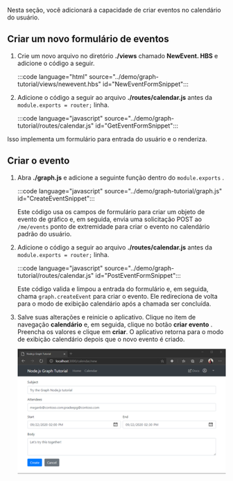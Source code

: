 <!-- markdownlint-disable MD002 MD041 -->

Nesta seção, você adicionará a capacidade de criar eventos no calendário do usuário.

## <a name="create-a-new-event-form"></a>Criar um novo formulário de eventos

1. Crie um novo arquivo no diretório **./views** chamado **NewEvent. HBS** e adicione o código a seguir.

    :::code language="html" source="../demo/graph-tutorial/views/newevent.hbs" id="NewEventFormSnippet":::

1. Adicione o código a seguir ao arquivo **./routes/calendar.js** antes da `module.exports = router;` linha.

    :::code language="javascript" source="../demo/graph-tutorial/routes/calendar.js" id="GetEventFormSnippet":::

Isso implementa um formulário para entrada do usuário e o renderiza.

## <a name="create-the-event"></a>Criar o evento

1. Abra **./graph.js** e adicione a seguinte função dentro do `module.exports` .

    :::code language="javascript" source="../demo/graph-tutorial/graph.js" id="CreateEventSnippet":::

    Este código usa os campos de formulário para criar um objeto de evento de gráfico e, em seguida, envia uma solicitação POST ao `/me/events` ponto de extremidade para criar o evento no calendário padrão do usuário.

1. Adicione o código a seguir ao arquivo **./routes/calendar.js** antes da `module.exports = router;` linha.

    :::code language="javascript" source="../demo/graph-tutorial/routes/calendar.js" id="PostEventFormSnippet":::

    Este código valida e limpou a entrada do formulário e, em seguida, chama `graph.createEvent` para criar o evento. Ele redireciona de volta para o modo de exibição calendário após a chamada ser concluída.

1. Salve suas alterações e reinicie o aplicativo. Clique no item de navegação **calendário** e, em seguida, clique no botão **criar evento** . Preencha os valores e clique em **criar**. O aplicativo retorna para o modo de exibição calendário depois que o novo evento é criado.

    ![Uma captura de tela do novo formulário de evento](images/create-event-01.png)
